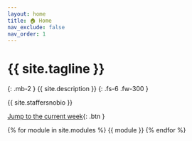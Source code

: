 ```yaml
---
layout: home
title: 🏠 Home
nav_exclude: false
nav_order: 1
---
```


# {{ site.tagline }}
{: .mb-2 }
{{ site.description }}
{: .fs-6 .fw-300 }


{{ site.staffersnobio }}

<!--{: .success }
>Because of holidays, the schedule of important dates is a bit different in the last few weeks! Next week, we have Quiz 4 on Monday, Homework 6 due on Tuesday, and Discussion 8 on Wednesday. -->

<!--{: .success }
>Welcome to DSC 10! Make sure to read this website thoroughly and complete the items in the [Getting Started](https://dsc10.com/syllabus/#-getting-started) checklist. -->


<!--{: .warning }
This site is **under construction**. Anything you read here is not finalized. This disclaimer will be removed when the site is ready for Fall 2024.-->

<!--{: .success }
>The Final Exam is **this Saturday, December 7th from 11:30AM to 2:30PM**.
>
>Earn 1 participation point by filling out both [SETs](https://academicaffairs.ucsd.edu/Modules/Evals/) and the internal [End-of-Quarter Survey](https://forms.gle/NQ76jTvq9799VvWq8) before Saturday, December 7th at 8AM.-->

<!--{: .success }
>The Midterm Exam is **this Monday, February 10th**. [See announcements here.](https://edstem.org/us/courses/70673/discussion/6127710)
>
>The deadline of the Midterm Project has been extended to **Thursday, February 13th**!
-->

<!--{: .success }
>**Tip**: When working on assignments, use Ctrl+F on this page to search for a keyword and quickly find the relevant lecture. Click the "✏️ write" button to open a static version of the lecture for reference, which is much faster than loading it on DataHub. 
>
>Also, make sure to use the [reference sheet](https://dsc-courses.github.io/bpd-reference/docs/documentation/intro/) to quickly look up `babypandas` methods and see examples of how they work.-->




[Jump to the current week](/#week-7-central-limit-theorem){: .btn }


{% for module in site.modules %}
{{ module }}
{% endfor %}